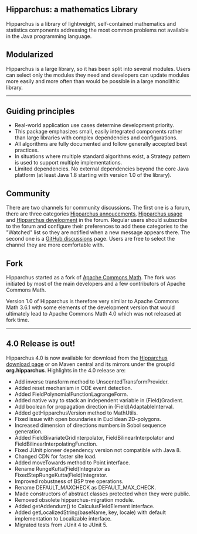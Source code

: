 <!--
 Licensed to the Hipparchus project under one or more
 contributor license agreements.  See the NOTICE file distributed with
 this work for additional information regarding copyright ownership.
 The Hipparchus project licenses this file to You under the Apache License, Version 2.0
 (the "License"); you may not use this file except in compliance with
 the License.  You may obtain a copy of the License at

      https://www.apache.org/licenses/LICENSE-2.0

 Unless required by applicable law or agreed to in writing, software
 distributed under the License is distributed on an "AS IS" BASIS,
 WITHOUT WARRANTIES OR CONDITIONS OF ANY KIND, either express or implied.
 See the License for the specific language governing permissions and
 limitations under the License.
-->
## Hipparchus: a mathematics Library

Hipparchus is a library of lightweight, self-contained
 mathematics and statistics components addressing the most common
 problems not available in the Java programming language.

## Modularized

Hipparchus is a large library, so it has been split into several
modules. Users can select only the modules they need
and developers can update modules more easily and more
often than would be possible in a large monolithic library.

---

## Guiding principles

  * Real-world application use cases determine development priority.
  * This package emphasizes small, easily integrated components
     rather than large libraries with complex dependencies and
     configurations.
  * All algorithms are fully documented and follow generally
     accepted best practices.
  * In situations where multiple standard algorithms exist, a
     Strategy pattern is used to support multiple implementations.
  * Limited dependencies. No external dependencies beyond the
     core Java platform (at least Java 1.8 starting with version
     1.0 of the library).

## Community

There are two channels for community discussions. The first one is a
forum, there are three categories [Hipparchus
annoucements](https://forum.orekit.org/c/hipparchus-announcements),
[Hipparchus usage](https://forum.orekit.org/c/hipparchus-usage) and
[Hipparchus
development](https://forum.orekit.org/c/hipparchus-development) in the
forum. Regular users should subscribe to the forum and configure their
preferences to add these categories to the "Watched" list so they are
notified when a new message appears there. The second one is a
[GitHub discussions](https://github.com/Hipparchus-Math/hipparchus/discussions)
page. Users are free to select the channel they are more comfortable
with.

## Fork
 
Hipparchus started as a fork of [Apache Commons Math](https://commons.apache.org/math/).
The fork was initiated by most of the main developers and a few contributors of
Apache Commons Math.

Version 1.0 of Hipparchus is therefore very similar to
Apache Commons Math 3.6.1 with some elements of the development version
that would ultimately lead to Apache Commons Math 4.0 which was not released
at fork time.

 ---

## 4.0 Release is out!

Hipparchus 4.0 is now available for download from the [Hipparchus download page](downloads.html) or on
Maven central and its mirrors under the groupId **org.hipparchus**. Highlights in the 4.0 release are:

   * Add inverse transform method to UnscentedTransformProvider. 
   * Added reset mechanism in ODE event detection. 
   * Added FieldPolynomialFunctionLagrangeForm. 
   * Added native way to stack an independent variable in (Field)Gradient. 
   * Add boolean for propagation direction in (Field)AdaptableInterval. 
   * Added getHipparchusVersion method to MathUtils. 
   * Fixed issue with open boundaries in Euclidean 2D-polygons. 
   * Increased dimension of directions numbers in Sobol sequence generation. 
   * Added FieldBivariateGridInterpolator, FieldBilinearInterpolator and FieldBilinearInterpolatingFunction. 
   * Fixed JUnit pioneer dependency version not compatible with Java 8. 
   * Changed CDN for faster site load. 
   * Added moveTowards method to Point interface. 
   * Rename RungeKutta(Field)Integrator as FixedStepRungeKutta(Field)Integrator. 
   * Improved robustness of BSP tree operations.
   * Rename DEFAULT_MAXCHECK as DEFAULT_MAX_CHECK. 
   * Made constructors of abstract classes protected when they were public. 
   * Removed obsolete hipparchus-migration module. 
   * Added getAddendum() to CalculusFieldElement interface. 
   * Added getLocalizedString(baseName, key, locale) with default implementation to Localizable interface.
   * Migrated tests from JUnit 4 to JUnit 5. 
